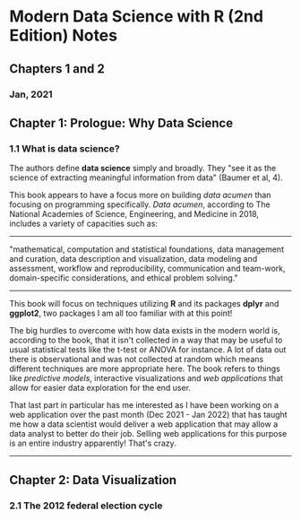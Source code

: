 # Modern Data Science with R (2nd Edition) Notes
## Chapters 1 and 2
### Jan, 2021

## Chapter 1: Prologue: Why Data Science
### 1.1 What is data science?

The authors define **data science** simply and broadly. They "see it as the science of extracting meaningful information from data" (Baumer et al, 4). 

This book appears to have a focus more on building *data acumen* than focusing on programming specifically. *Data acumen*, according to The National Academies of Science, Engineering, and Medicine in 2018, includes a variety of capacities such as:

---

"mathematical, computation and statistical foundations, data management and curation, data description and visualization, data modeling and assessment, workflow and reproducibility, communication and team-work, domain-specific considerations, and ethical problem solving."

---

This book will focus on techniques utilizing **R** and its packages **dplyr** and **ggplot2**, two packages I am all too familiar with at this point! 

The big hurdles to overcome with how data exists in the modern world is, according to the book, that it isn't collected in a way that may be useful to usual statistical tests like the t-test or ANOVA for instance. A lot of data out there is observational and was not collected at random which means different techniques are more appropriate here. The book refers to things like *predictive models*, interactive visualizations and *web applications* that allow for easier data exploration for the end user. 

That last part in particular has me interested as I have been working on a web application over the past month (Dec 2021 - Jan 2022) that has taught me how a data scientist would deliver a web application that may allow a data analyst to better do their job. Selling web applications for this purpose is an entire industry apparently! That's crazy. 

---

## Chapter 2: Data Visualization
### 2.1 The 2012 federal election cycle

